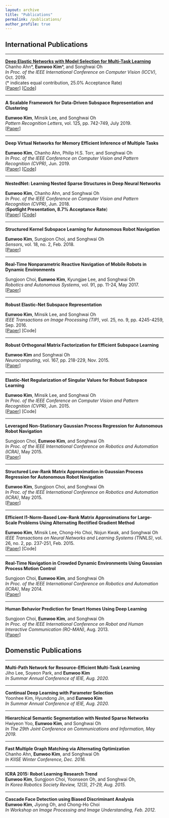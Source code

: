 ```yaml
---
layout: archive
title: "Publications"
permalink: /publications/
author_profile: true
---
```


## International Publications
-----
[**Deep Elastic Networks with Model Selection for Multi-Task Learning**](https://arxiv.org/abs/1909.04860)           
   Chanho Ahn\*, **Eunwoo Kim**\*, and Songhwai Oh     
   *In Proc. of the IEEE International Conference on Computer Vision (ICCV)*, Oct. 2019.     
   (\* indicates  equal contribution, 25.0% Acceptance Rate)     
   [[Paper](https://arxiv.org/abs/1909.04860)] [[Code](https://github.com/rllab-snu/Deep-Elastic-Network)]

-----
**A Scalable Framework for Data-Driven Subspace Representation and Clustering** 

   **Eunwoo Kim**, Minsik Lee, and Songhwai Oh      
   *Pattern Recognition Letters*, vol. 125, pp. 742-749, July 2019.  
   [[Paper](https://www.sciencedirect.com/science/article/pii/S0167865519302107)] 

-----
**Deep Virtual Networks for Memory Efficient Inference of Multiple Tasks** 

   **Eunwoo Kim**, Chanho Ahn, Philip H.S. Torr, and Songhwai Oh     
   *In Proc. of the IEEE Conference on Computer Vision and Pattern Recognition (CVPR)*, Jun.  2019.     
   [[Paper](https://arxiv.org/abs/1904.04562)] [[Code](https://github.com/niceday15/deep-virtual-network-cifar)]

   
-----
**NestedNet: Learning Nested Sparse Structures in Deep Neural Networks** 

   **Eunwoo Kim**, Chanho Ahn, and Songhwai Oh      
   *In Proc. of the IEEE Conference on Computer Vision and Pattern Recognition (CVPR)*, Jun. 2018.   
   (**Spotlight Presentation, 8.7% Acceptance Rate**)     
   [[Paper](https://arxiv.org/abs/1712.03781)] [[Code](https://github.com/niceday15/nested-network-cifar100)]
   
   
-----
**Structured Kernel Subspace Learning for Autonomous Robot Navigation** 

   **Eunwoo Kim**, Sungjoon Choi, and Songhwai Oh     
   *Sensors*, vol. 18, no. 2, Feb. 2018.     
   [[Paper](https://www.mdpi.com/1424-8220/18/2/582)]
   

-----
**Real-Time Nonparametric Reactive Navigation of Mobile Robots in Dynamic Environments** 

   Sungjoon Choi, **Eunwoo Kim**, Kyungjae Lee, and Songhwai Oh     
   *Robotics and Autonomous Systems*, vol. 91, pp. 11-24, May 2017.      
   [[Paper](https://www.sciencedirect.com/science/article/pii/S0921889016300392)]
   
   
-----
**Robust Elastic-Net Subspace Representation** 

   **Eunwoo Kim**, Minsik Lee, and Songhwai Oh      
   *IEEE Transactions on Image Processing (TIP)*, vol.  25, no. 9, pp. 4245-4259, Sep. 2016.     
   [[Paper](https://ieeexplore.ieee.org/document/7506231)] [Code]
   
   
-----
**Robust Orthogonal Matrix Factorization for Efficient Subspace Learning** 

   **Eunwoo Kim** and Songhwai Oh      
   *Neurocomputing*, vol. 167, pp.  218-229, Nov. 2015.      
   [[Paper](https://www.sciencedirect.com/science/article/pii/S092523121500555X)] 
   
   
-----
**Elastic-Net Regularization of Singular Values for Robust Subspace Learning** 

   **Eunwoo Kim**, Minsik Lee, and Songhwai Oh      
   *In Proc. of the IEEE Conference on Computer Vision and Pattern Recognition (CVPR)*, Jun.  2015.        
   [[Paper](https://www.cv-foundation.org/openaccess/content_cvpr_2015/papers/Kim_Elastic-Net_Regularization_of_2015_CVPR_paper.pdf)] [Code]
   

-----
**Leveraged Non-Stationary Gaussian Process Regression for Autonomous Robot Navigation** 

   Sungjoon Choi, **Eunwoo Kim**, and Songhwai Oh      
   *In Proc. of the IEEE International Conference on Robotics and Automation (ICRA)*, May 2015.      
   [[Paper](https://ieeexplore.ieee.org/document/7139222)]


-----
**Structured Low-Rank Matrix Approximation in Gaussian Process Regression for Autonomous Robot Navigation** 

   **Eunwoo Kim**, Sungjoon Choi, and Songhwai Oh    
   *In Proc. of the IEEE International Conference on Robotics and Automation (ICRA)*, May 2015.     
   [[Paper](https://ieeexplore.ieee.org/document/7138982)]
   
   
-----
**Efficient l1-Norm-Based Low-Rank Matrix Approximations for Large-Scale Problems Using Alternating Rectified Gradient Method** 

   **Eunwoo Kim**, Minsik Lee, Chong-Ho Choi, Nojun Kwak, and Songhwai Oh     
   *IEEE Transactions on Neural Networks and Learning Systems (TNNLS)*, vol. 26, no. 2, pp. 237-251, Feb. 2015.     
   [[Paper](https://ieeexplore.ieee.org/abstract/document/6784021)] [Code]
   
   
-----
**Real-Time Navigation in Crowded Dynamic Environments Using Gaussian Process Motion Control** 

   Sungjoon Choi, **Eunwoo Kim**, and Songhwai Oh      
   *In Proc. of the IEEE International Conference on Robotics and Automation (ICRA)*, May 2014.       
   [[Paper](https://ieeexplore.ieee.org/document/6907322)]
   
   
-----
**Human Behavior Prediction for Smart Homes Using Deep Learning** 

   Sungjoon  Choi, **Eunwoo Kim**, and Songhwai Oh      
   *In Proc. of the IEEE International Conference on Robot and Human Interactive Communication (RO-MAN)*, Aug. 2013.     
   [[Paper](https://ieeexplore.ieee.org/document/6628440)]
   
    
   
## Domenstic Publications
   
-----
**Multi-Path Network for Resource-Efficient Multi-Task Learning**     
   Jiho Lee, Soyeon Park, and **Eunwoo Kim**       
   *In Summar Annual Conference of IEIE, Aug. 2020.*
   
-----
**Continual Deep Learning with Parameter Selection**     
   Yoonhee Kim, Hyundong Jin, and **Eunwoo Kim**       
   *In Summar Annual Conference of IEIE, Aug. 2020.*   
   
-----
**Hierarchical Semantic Segmentation with Nested Sparse Networks**     
   Hwiyeon Yoo, **Eunwoo Kim**, and Songhwai Oh       
   *In The 29th Joint Conference on Communications and Information, May 2019.*
   
-----
**Fast Multiple Graph Matching via Alternating Optimization**     
   Chanho Ahn, **Eunwoo Kim**, and Songhwai Oh       
   *In KIISE Winter Conference, Dec. 2016.*

-----
**ICRA 2015: Robot Learning Research Trend**     
   **Eunwoo Kim**, Sungjoon Choi, Yoonseon Oh, and Songhwai Oh,       
   *In Korea Robotics Society Review, 12(3), 21-29, Aug. 2015.*
   
-----
**Cascade Face Detection using Biased Discriminant Analysis**     
   **Eunwoo Kim**, Jiyong Oh, and Chong-Ho Choi       
   *In Workshop on Image Processing and Image Understanding, Feb. 2012.*   
   
